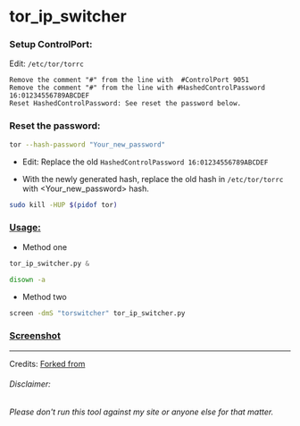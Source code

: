 

# tor_ip_switcher


### Setup ControlPort:

Edit: `/etc/tor/torrc`
```
Remove the comment "#" from the line with  #ControlPort 9051 
Remove the comment "#" from the line with #HashedControlPassword 16:01234556789ABCDEF
Reset HashedControlPassword: See reset the password below.
```

### Reset the password:

```bash
tor --hash-password "Your_new_password"
```

* Edit: Replace the old `HashedControlPassword 16:01234556789ABCDEF` 

* With the newly generated hash, replace the old hash in `/etc/tor/torrc` with <Your_new_password> hash.
```bash
sudo kill -HUP $(pidof tor)
```
### [Usage:](https://github.com/ruped24/tor_ip_switcher/wiki/Tor-IP-Switcher-installation)
* Method one

```python
tor_ip_switcher.py &
```
```bash
disown -a
```
* Method two
```bash
screen -dmS "torswitcher" tor_ip_switcher.py
```


### [Screenshot](https://drive.google.com/open?id=0B79r4wTVj-CZUEY0MXV2bVloUWM)

***
Credits:
[Forked from](https://github.com/Anonymous-Dev/Pyloris)

###### Disclaimer: ######
###### Please don't run this tool against my site or anyone else for that matter. ######
